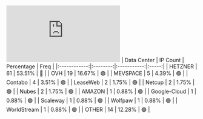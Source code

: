 ![Diagramm](https://github.com/obajay/StateSync-snapshots/blob/main/Projects/Jackal/1/README.md)
| Data Center | IP Count | Percentage | Freq |
|:------------:|:--------:|:-----------:|:-----:|
| HETZNER | 61 | 53.51% | 🔴 |
| OVH | 19 | 16.67% | 🟢 |
| MEVSPACE | 5 | 4.39% | 🟢 |
| Contabo | 4 | 3.51% | 🟢 |
| LeaseWeb | 2 | 1.75% | 🟢 |
| Netcup | 2 | 1.75% | 🟢 |
| Nubes | 2 | 1.75% | 🟢 |
| AMAZON | 1 | 0.88% | 🟢 |
| Google-Cloud | 1 | 0.88% | 🟢 |
| Scaleway | 1 | 0.88% | 🟢 |
| Wolfpaw | 1 | 0.88% | 🟢 |
| WorldStream | 1 | 0.88% | 🟢 |
| OTHER | 14 | 12.28% | 🟢 |